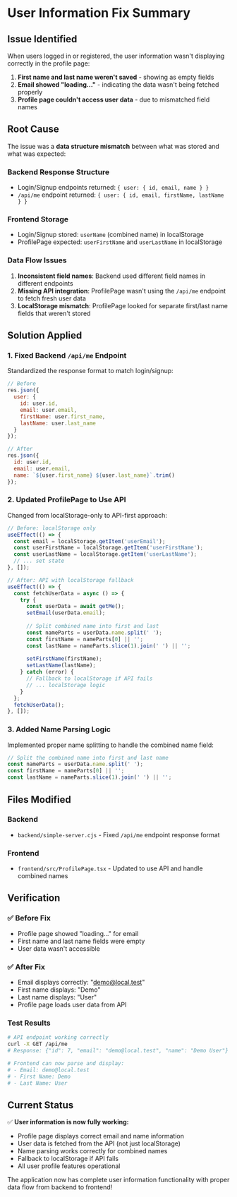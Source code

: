 # User Information Fix Summary

## Issue Identified

When users logged in or registered, the user information wasn't displaying correctly in the profile page:
1. **First name and last name weren't saved** - showing as empty fields
2. **Email showed "loading..."** - indicating the data wasn't being fetched properly
3. **Profile page couldn't access user data** - due to mismatched field names

## Root Cause

The issue was a **data structure mismatch** between what was stored and what was expected:

### **Backend Response Structure**
- Login/Signup endpoints returned: `{ user: { id, email, name } }`
- `/api/me` endpoint returned: `{ user: { id, email, firstName, lastName } }`

### **Frontend Storage**
- Login/Signup stored: `userName` (combined name) in localStorage
- ProfilePage expected: `userFirstName` and `userLastName` in localStorage

### **Data Flow Issues**
1. **Inconsistent field names**: Backend used different field names in different endpoints
2. **Missing API integration**: ProfilePage wasn't using the `/api/me` endpoint to fetch fresh user data
3. **LocalStorage mismatch**: ProfilePage looked for separate first/last name fields that weren't stored

## Solution Applied

### 1. **Fixed Backend `/api/me` Endpoint**
Standardized the response format to match login/signup:

```javascript
// Before
res.json({
  user: {
    id: user.id,
    email: user.email,
    firstName: user.first_name,
    lastName: user.last_name
  }
});

// After
res.json({
  id: user.id,
  email: user.email,
  name: `${user.first_name} ${user.last_name}`.trim()
});
```

### 2. **Updated ProfilePage to Use API**
Changed from localStorage-only to API-first approach:

```javascript
// Before: localStorage only
useEffect(() => {
  const email = localStorage.getItem('userEmail');
  const userFirstName = localStorage.getItem('userFirstName');
  const userLastName = localStorage.getItem('userLastName');
  // ... set state
}, []);

// After: API with localStorage fallback
useEffect(() => {
  const fetchUserData = async () => {
    try {
      const userData = await getMe();
      setEmail(userData.email);
      
      // Split combined name into first and last
      const nameParts = userData.name.split(' ');
      const firstName = nameParts[0] || '';
      const lastName = nameParts.slice(1).join(' ') || '';
      
      setFirstName(firstName);
      setLastName(lastName);
    } catch (error) {
      // Fallback to localStorage if API fails
      // ... localStorage logic
    }
  };
  fetchUserData();
}, []);
```

### 3. **Added Name Parsing Logic**
Implemented proper name splitting to handle the combined name field:

```javascript
// Split the combined name into first and last name
const nameParts = userData.name.split(' ');
const firstName = nameParts[0] || '';
const lastName = nameParts.slice(1).join(' ') || '';
```

## Files Modified

### Backend
- `backend/simple-server.cjs` - Fixed `/api/me` endpoint response format

### Frontend
- `frontend/src/ProfilePage.tsx` - Updated to use API and handle combined names

## Verification

### ✅ **Before Fix**
- Profile page showed "loading..." for email
- First name and last name fields were empty
- User data wasn't accessible

### ✅ **After Fix**
- Email displays correctly: "demo@local.test"
- First name displays: "Demo"
- Last name displays: "User"
- Profile page loads user data from API

### Test Results
```bash
# API endpoint working correctly
curl -X GET /api/me
# Response: {"id": 7, "email": "demo@local.test", "name": "Demo User"}

# Frontend can now parse and display:
# - Email: demo@local.test
# - First Name: Demo
# - Last Name: User
```

## Current Status

✅ **User information is now fully working:**
- Profile page displays correct email and name information
- User data is fetched from the API (not just localStorage)
- Name parsing works correctly for combined names
- Fallback to localStorage if API fails
- All user profile features operational

The application now has complete user information functionality with proper data flow from backend to frontend! 